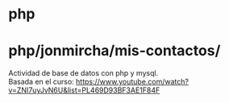 # php

# php/jonmircha/mis-contactos/ 
Actividad de base de datos con php y mysql. <br />
Basada en el curso: https://www.youtube.com/watch?v=ZNI7uyJvN6U&list=PL469D93BF3AE1F84F

